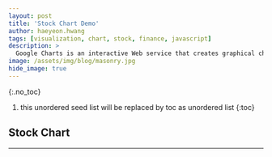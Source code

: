 ```yaml
---
layout: post
title: 'Stock Chart Demo' 
author: haeyeon.hwang
tags: [visualization, chart, stock, finance, javascript]
description: >
  Google Charts is an interactive Web service that creates graphical charts from user-supplied information `wiki`
image: /assets/img/blog/masonry.jpg
hide_image: true
---
```


{:.no_toc}
1. this unordered seed list will be replaced by toc as unordered list
{:toc}

## **Stock Chart**

---

<script src="https://ajax.googleapis.com/ajax/libs/jquery/3.5.1/jquery.min.js"></script>
<script src="https://cdnjs.cloudflare.com/ajax/libs/popper.js/1.16.0/umd/popper.min.js"></script>
<script src="https://maxcdn.bootstrapcdn.com/bootstrap/4.5.2/js/bootstrap.min.js"></script>
<script type="text/javascript" src="https://www.gstatic.com/charts/loader.js"></script>
<script type="text/javascript" src="https://www.google.com/jsapi"></script>

<div id='chart-demo-block' class='container-fluid'>
  <div class="row">
    <div id="chart"></div>
    <div id="table"></div>
  </div>
</div>

<script type='text/javascript'>

google.charts.load('visualization', { packages: ['corechart'] });
google.charts.setOnLoadCallback(drawChart);

function drawChart() {

  $.getJSON('https://get-krx-chart.herokuapp.com/005930.KS', function(json) {
    console.log(json);
    var ch = new google.visualization.DataTable();
    ch.addColumn('date', 't');
    ch.addColumn('number', 'price');
    var chart = new google.visualization.LineChart(document.getElementById('chart'));
    var options = { title: 'stock', fontName: 'Roboto Slab,Helvetica,Arial,sans-serif', curveType: 'function', legend: 'none', lineWidth: 5, vAxis: { viewWindowMode:'explicit'}};
    $.each(json, function (i, t) {
      var d = new Date(i*10/10);
      ch.addRow([d, t.Close]);
    });
    chart.draw(ch, options);

    var info = document.getElementById('table');
    var html = '<table>';
    html += '<thead>';
    html += '<tr>';
    html += '<th>Date</th>';
    html += '<th>High</th>';
    html += '<th>Low</th>';
    html += '<th>Open</th>';
    html += '<th>Close</th>';
    html += '<th>Close(adj)</th>';
    html += '<th>Volume</th>';

    html += '<th>Range(p)</th>';
    html += '<th>Range(t)</th>';
    html += '<th>Signal</th>';
    html += '<th>Buy</th>';
    html += '<th>Revenue</th>';
    html += '<th>Balance</th>';
    html += '</tr>';
    html += '</thead>';

    var Range   = 0;
    var Buy     = 0;
    var Balance = 0;

    html += '<tbody>';
    $.each(json, function (i, t) {
      var d = new Date(i*10/10).toISOString().split("T")[0];
      var High    = t.High;
      var Low     = t.Low;
      var Open    = t.Open;
      var Revenue = 0;
      var Signal  = (Open + Range * 0.6);


      html += '<tr>';
      html += '<th>'+d+'</th>';
      html += '<th>'+t.High+'</th>';
      html += '<th>'+t.Low+'</th>';
      html += '<th>'+t.Open+'</th>';
      html += '<th>'+t.Close+'</th>';
      html += '<th>'+t['Adj Close']+'</th>';
      html += '<th>'+t.Volume+'</th>';

      if(Buy > 0) {
        Revenue = (Open - Buy)  
        Balance += Revenue;
        Buy = 0;
      }

      if(High > Signal) {
        Buy = Signal;
      }


      html += '<th>'+Range+'</th>';
      html += '<th>'+(High-Low)+'</th>';
      html += '<th>'+Signal+'</th>';
      html += '<th>'+Buy+'</th>';
      html += '<th>'+Revenue+'</th>';
      html += '<th>'+Balance+'</th>';
      html += '</tr>';

      Range = High - Low;
    });
    html += '</tbody>';
    html += '</table>';
    info.innerHTML = html;
  });
}

</script>